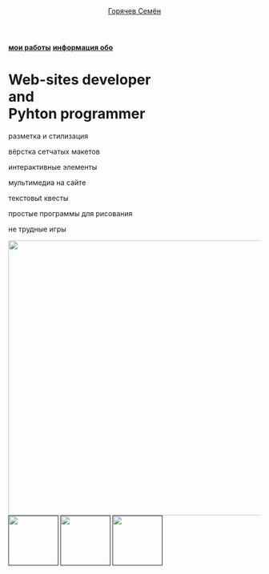<html>
  <head>
    <title>Горячев Семён</title>
    <link rel="stylesheet" href="style.css"/>
  </head>
  <body>
    <header>
      <a class="link-header" href="leonov.html">Горячев Семён</a>
    </header>
    <main>
      <nav>
        <a class="link-nav" href="mysites.html"><b>мои работы</b></a>
        <a class="link-nav" href="info.html"><b>информация обо</b></a>
      </nav>
      <h1>Web-sites developer<br/>and<br/>Pyhton programmer</h1>
      <p>разметка и стилизация</p>
      <p>вёрстка сетчатых макетов</p>
      <p>интерактивные элементы</p>
      <p>мультимедиа на сайте</p>
      <p>текстовыt квесты</p>
      <p>простые программы для рисования</p>
      <p>не трудные игры</p>
      <img src="https://cdn.pixabay.com/photo/2017/05/09/13/33/laptop-2298286_960_720.png" width="650px" height="550px"/>
    </main>
    <footer>
      <a class="social" href=""><img src="https://mars.algoritmika.org/uploads/2021/04/social1_0_1618254571.png" width="100px" height="100px"/></a>
      <a class="social" href=""><img src="https://mars.algoritmika.org/uploads/2021/04/Group%201_0_1618254571.png" width="100px" height="100px"/></a>
      <a class="social" href=""><img src="https://mars.algoritmika.org/uploads/2021/04/social3_0_1618254571.png" width="100px" height="100px"/></a>
    </footer>
  </body>
</html>
